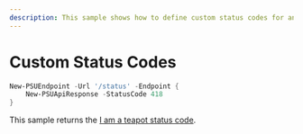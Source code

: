 ```yaml
---
description: This sample shows how to define custom status codes for an API endpoint.
---
```


# Custom Status Codes

```powershell
New-PSUEndpoint -Url '/status' -Endpoint {
    New-PSUApiResponse -StatusCode 418
}
```

This sample returns the [I am a teapot status code](https://developer.mozilla.org/en-US/docs/Web/HTTP/Status/418).&#x20;
